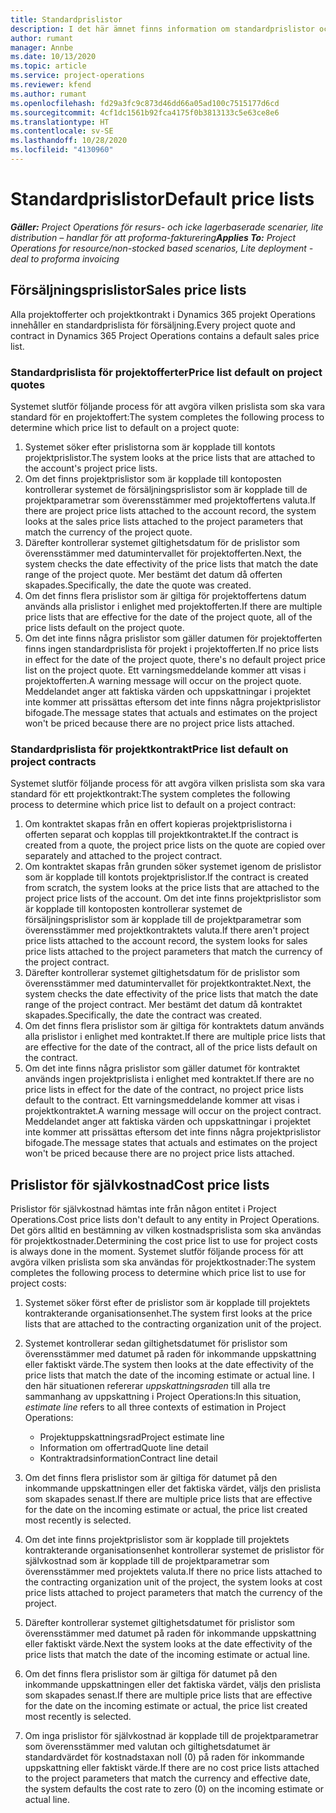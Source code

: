 ```yaml
---
title: Standardprislistor
description: I det här ämnet finns information om standardprislistor och prislistor för självkostnad i Project Operations.
author: rumant
manager: Annbe
ms.date: 10/13/2020
ms.topic: article
ms.service: project-operations
ms.reviewer: kfend
ms.author: rumant
ms.openlocfilehash: fd29a3fc9c873d46dd66a05ad100c7515177d6cd
ms.sourcegitcommit: 4cf1dc1561b92fca4175f0b3813133c5e63ce8e6
ms.translationtype: HT
ms.contentlocale: sv-SE
ms.lasthandoff: 10/28/2020
ms.locfileid: "4130960"
---
```

# <a name="default-price-lists"></a><span data-ttu-id="70395-103">Standardprislistor</span><span class="sxs-lookup"><span data-stu-id="70395-103">Default price lists</span></span>

<span data-ttu-id="70395-104">_**Gäller:** Project Operations för resurs- och icke lagerbaserade scenarier, lite distribution – handlar för att proforma-fakturering_</span><span class="sxs-lookup"><span data-stu-id="70395-104">_**Applies To:** Project Operations for resource/non-stocked based scenarios, Lite deployment - deal to proforma invoicing_</span></span>

## <a name="sales-price-lists"></a><span data-ttu-id="70395-105">Försäljningsprislistor</span><span class="sxs-lookup"><span data-stu-id="70395-105">Sales price lists</span></span>

<span data-ttu-id="70395-106">Alla projektofferter och projektkontrakt i Dynamics 365 projekt Operations innehåller en standardprislista för försäljning.</span><span class="sxs-lookup"><span data-stu-id="70395-106">Every project quote and contract in Dynamics 365 Project Operations contains a default sales price list.</span></span> 

### <a name="price-list-default-on-project-quotes"></a><span data-ttu-id="70395-107">Standardprislista för projektofferter</span><span class="sxs-lookup"><span data-stu-id="70395-107">Price list default on project quotes</span></span>
<span data-ttu-id="70395-108">Systemet slutför följande process för att avgöra vilken prislista som ska vara standard för en projektoffert:</span><span class="sxs-lookup"><span data-stu-id="70395-108">The system completes the following process to determine which price list to default on a project quote:</span></span>

1. <span data-ttu-id="70395-109">Systemet söker efter prislistorna som är kopplade till kontots projektprislistor.</span><span class="sxs-lookup"><span data-stu-id="70395-109">The system looks at the price lists that are attached to the account's project price lists.</span></span> 
2. <span data-ttu-id="70395-110">Om det finns projektprislistor som är kopplade till kontoposten kontrollerar systemet de försäljningsprislistor som är kopplade till de projektparametrar som överensstämmer med projektoffertens valuta.</span><span class="sxs-lookup"><span data-stu-id="70395-110">If there are project price lists attached to the account record, the system looks at the sales price lists attached to the project parameters that match the currency of the project quote.</span></span>
3. <span data-ttu-id="70395-111">Därefter kontrollerar systemet giltighetsdatum för de prislistor som överensstämmer med datumintervallet för projektofferten.</span><span class="sxs-lookup"><span data-stu-id="70395-111">Next, the system checks the date effectivity of the price lists that match the date range of the project quote.</span></span> <span data-ttu-id="70395-112">Mer bestämt det datum då offerten skapades.</span><span class="sxs-lookup"><span data-stu-id="70395-112">Specifically, the date the quote was created.</span></span>
4. <span data-ttu-id="70395-113">Om det finns flera prislistor som är giltiga för projektoffertens datum används alla prislistor i enlighet med projektofferten.</span><span class="sxs-lookup"><span data-stu-id="70395-113">If there are multiple price lists that are effective for the date of the project quote, all of the price lists default on the project quote.</span></span>
5. <span data-ttu-id="70395-114">Om det inte finns några prislistor som gäller datumen för projektofferten finns ingen standardprislista för projekt i projektofferten.</span><span class="sxs-lookup"><span data-stu-id="70395-114">If no price lists in effect for the date of the project quote, there's no default project price list on the project quote.</span></span> <span data-ttu-id="70395-115">Ett varningsmeddelande kommer att visas i projektofferten.</span><span class="sxs-lookup"><span data-stu-id="70395-115">A warning message will occur on the project quote.</span></span> <span data-ttu-id="70395-116">Meddelandet anger att faktiska värden och uppskattningar i projektet inte kommer att prissättas eftersom det inte finns några projektprislistor bifogade.</span><span class="sxs-lookup"><span data-stu-id="70395-116">The message states that actuals and estimates on the project won't be priced because there are no project price lists attached.</span></span>

### <a name="price-list-default-on-project-contracts"></a><span data-ttu-id="70395-117">Standardprislista för projektkontrakt</span><span class="sxs-lookup"><span data-stu-id="70395-117">Price list default on project contracts</span></span> 
<span data-ttu-id="70395-118">Systemet slutför följande process för att avgöra vilken prislista som ska vara standard för ett projektkontrakt:</span><span class="sxs-lookup"><span data-stu-id="70395-118">The system completes the following process to determine which price list to default on a project contract:</span></span>

1. <span data-ttu-id="70395-119">Om kontraktet skapas från en offert kopieras projektprislistorna i offerten separat och kopplas till projektkontraktet.</span><span class="sxs-lookup"><span data-stu-id="70395-119">If the contract is created from a quote, the project price lists on the quote are copied over separately and attached to the project contract.</span></span>
2. <span data-ttu-id="70395-120">Om kontraktet skapas från grunden söker systemet igenom de prislistor som är kopplade till kontots projektprislistor.</span><span class="sxs-lookup"><span data-stu-id="70395-120">If the contract is created from scratch, the system looks at the price lists that are attached to the project price lists of the account.</span></span> <span data-ttu-id="70395-121">Om det inte finns projektprislistor som är kopplade till kontoposten kontrollerar systemet de försäljningsprislistor som är kopplade till de projektparametrar som överensstämmer med projektkontraktets valuta.</span><span class="sxs-lookup"><span data-stu-id="70395-121">If there aren't project price lists attached to the account record, the system looks for sales price lists attached to the project parameters that match the currency of the project contract.</span></span>
4. <span data-ttu-id="70395-122">Därefter kontrollerar systemet giltighetsdatum för de prislistor som överensstämmer med datumintervallet för projektkontraktet.</span><span class="sxs-lookup"><span data-stu-id="70395-122">Next, the system checks the date effectivity of the price lists that match the date range of the project contract.</span></span> <span data-ttu-id="70395-123">Mer bestämt det datum då kontraktet skapades.</span><span class="sxs-lookup"><span data-stu-id="70395-123">Specifically, the date the contract was created.</span></span>
5. <span data-ttu-id="70395-124">Om det finns flera prislistor som är giltiga för kontraktets datum används alla prislistor i enlighet med kontraktet.</span><span class="sxs-lookup"><span data-stu-id="70395-124">If there are multiple price lists that are effective for the date of the contract, all of the price lists default on the contract.</span></span>
6. <span data-ttu-id="70395-125">Om det inte finns några prislistor som gäller datumet för kontraktet används ingen projektprislista i enlighet med kontraktet.</span><span class="sxs-lookup"><span data-stu-id="70395-125">If there are no price lists in effect for the date of the contract, no project price lists default to the contract.</span></span> <span data-ttu-id="70395-126">Ett varningsmeddelande kommer att visas i projektkontraktet.</span><span class="sxs-lookup"><span data-stu-id="70395-126">A warning message will occur on the project contract.</span></span> <span data-ttu-id="70395-127">Meddelandet anger att faktiska värden och uppskattningar i projektet inte kommer att prissättas eftersom det inte finns några projektprislistor bifogade.</span><span class="sxs-lookup"><span data-stu-id="70395-127">The message states that actuals and estimates on the project won't be priced because there are no project price lists attached.</span></span>

## <a name="cost-price-lists"></a><span data-ttu-id="70395-128">Prislistor för självkostnad</span><span class="sxs-lookup"><span data-stu-id="70395-128">Cost price lists</span></span>

<span data-ttu-id="70395-129">Prislistor för självkostnad hämtas inte från någon entitet i Project Operations.</span><span class="sxs-lookup"><span data-stu-id="70395-129">Cost price lists don't default to any entity in Project Operations.</span></span> <span data-ttu-id="70395-130">Det görs alltid en bestämning av vilken kostnadsprislista som ska användas för projektkostnader.</span><span class="sxs-lookup"><span data-stu-id="70395-130">Determining the cost price list to use for project costs is always done in the moment.</span></span> <span data-ttu-id="70395-131">Systemet slutför följande process för att avgöra vilken prislista som ska användas för projektkostnader:</span><span class="sxs-lookup"><span data-stu-id="70395-131">The system completes the following process to determine which price list to use for project costs:</span></span>

1. <span data-ttu-id="70395-132">Systemet söker först efter de prislistor som är kopplade till projektets kontrakterande organisationsenhet.</span><span class="sxs-lookup"><span data-stu-id="70395-132">The system first looks at the price lists that are attached to the contracting organization unit of the project.</span></span>
2. <span data-ttu-id="70395-133">Systemet kontrollerar sedan giltighetsdatumet för prislistor som överensstämmer med datumet på raden för inkommande uppskattning eller faktiskt värde.</span><span class="sxs-lookup"><span data-stu-id="70395-133">The system then looks at the date effectivity of the price lists that match the date of the incoming estimate or actual line.</span></span> <span data-ttu-id="70395-134">I den här situationen refererar *uppskattningsraden* till alla tre sammanhang av uppskattning i Project Operations:</span><span class="sxs-lookup"><span data-stu-id="70395-134">In this situation, *estimate line* refers to all three contexts of estimation in Project Operations:</span></span>

    - <span data-ttu-id="70395-135">Projektuppskattningsrad</span><span class="sxs-lookup"><span data-stu-id="70395-135">Project estimate line</span></span>
    - <span data-ttu-id="70395-136">Information om offertrad</span><span class="sxs-lookup"><span data-stu-id="70395-136">Quote line detail</span></span>
    - <span data-ttu-id="70395-137">Kontraktradsinformation</span><span class="sxs-lookup"><span data-stu-id="70395-137">Contract line detail</span></span>
  
3. <span data-ttu-id="70395-138">Om det finns flera prislistor som är giltiga för datumet på den inkommande uppskattningen eller det faktiska värdet, väljs den prislista som skapades senast.</span><span class="sxs-lookup"><span data-stu-id="70395-138">If there are multiple price lists that are effective for the date on the incoming estimate or actual, the price list created most recently is selected.</span></span>
4. <span data-ttu-id="70395-139">Om det inte finns projektprislistor som är kopplade till projektets kontrakterande organisationsenhet kontrollerar systemet de prislistor för självkostnad som är kopplade till de projektparametrar som överensstämmer med projektets valuta.</span><span class="sxs-lookup"><span data-stu-id="70395-139">If there no price lists attached to the contracting organization unit of the project, the system looks at cost price lists attached to project parameters that match the currency of the project.</span></span>
5. <span data-ttu-id="70395-140">Därefter kontrollerar systemet giltighetsdatumet för prislistor som överensstämmer med datumet på raden för inkommande uppskattning eller faktiskt värde.</span><span class="sxs-lookup"><span data-stu-id="70395-140">Next the system looks at the date effectivity of the price lists that match the date of the incoming estimate or actual line.</span></span> 
6. <span data-ttu-id="70395-141">Om det finns flera prislistor som är giltiga för datumet på den inkommande uppskattningen eller det faktiska värdet, väljs den prislista som skapades senast.</span><span class="sxs-lookup"><span data-stu-id="70395-141">If there are multiple price lists that are effective for the date on the incoming estimate or actual, the price list created most recently is selected.</span></span>
7. <span data-ttu-id="70395-142">Om inga prislistor för självkostnad är kopplade till de projektparametrar som överensstämmer med valutan och giltighetsdatumet är standardvärdet för kostnadstaxan noll (0) på raden för inkommande uppskattning eller faktiskt värde.</span><span class="sxs-lookup"><span data-stu-id="70395-142">If there are no cost price lists attached to the project parameters that match the currency and effective date, the system defaults the cost rate to zero (0) on the incoming estimate or actual line.</span></span>
